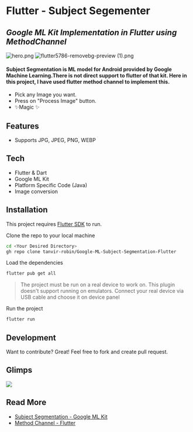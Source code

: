 # Flutter - Subject Segementer
## _Google ML Kit Implementation in Flutter using MethodChannel_


![hero.png](https://www.dropbox.com/scl/fi/8o3d1b6fpoonde4yp3ipt/hero.png?rlkey=0691kytekyhlmu50yg0wrpzl9&dl=0&raw=1) ![flutter5786-removebg-preview (1).png](https://www.dropbox.com/scl/fi/1f0n0i3cj5nx18294nqcq/flutter5786-removebg-preview-1.png?rlkey=jmqa9nk4mfno16o2k0s1fgle9&dl=0&raw=1)



#### Subject Segmentation is ML model for Android provided by Google Machine Learning.There is not direct support to flutter of that kit. Here in this project, I have used flutter method channel to implement this. 

- Pick any Image you want.
- Press on "Process Image" button.
- ✨Magic ✨

## Features

- Supports JPG, JPEG, PNG, WEBP



## Tech

 - Flutter & Dart
 - Google ML Kit
 - Platform Specific Code (Java)
 - Image conversion



## Installation

This project requires [Flutter SDK](https://flutter.dev/) to run.

Clone the repo to your local machine

```sh
cd <Your Desired Directory>
gh repo clone tanvir-robin/Google-ML-Subject-Segmentation-Flutter
```

Load the dependencies

```sh
flutter pub get all
```

> The project must be run on a real device to work on. This plugin doesn't support running on emulators.
> Connect your real device via USB cable and choose it on device panel

Run the project

```sh
flutter run
```


## Development

Want to contribute? Great!
Feel free to fork and create pull request. 

## Glimps

![](https://previews.dropbox.com/p/thumb/ACMs1Qtf4TswqzDf7iZSy92qS5GjCquFSBM6LKW6odj7iQ1R4cMyrDrMqOQNNfy0Llt-hIJ2HL0TUTfR1u_wRtDjTcCMk0lJH2N-1jcxjLU-Q7Z_Q3ENX2fJEwtm-H8Tuhrl3LNQHP88071jtUJIBysszlSUIu-NK2qADoqW7hwL-qoeHylonksOYoF15ppik5sfvpyS5aF17sZmZBKZJHdX01_9MBSxk2RHCkrcsWzW2aquESijaT8jPssyjzd4XvM_OsVRzWENNTcllE9ANDXLwVKCohLoPqdOh7Z-JgHkPr3_omJlTZjOA2dCimm_nliMouIRoQbopQ8YQAhYWIMM/p.gif)

## Read More
- [Subject Segmentation - Google ML Kit](https://developers.google.com/ml-kit/vision/subject-segmentation/android)
- [Method Channel - Flutter](https://docs.flutter.dev/platform-integration/platform-channels?tab=android-channel-java)



